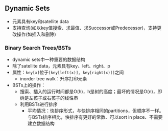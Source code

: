 ## Dynamic Sets
- 元素具有key和satellite data
- 支持查询(如以key值搜索、求最值、求Successor或Predecessor)，支持更改操作(如插入和删除)

### Binary Search Trees/BSTs
- dynamic sets中一种重要的数据结构
- 除了satellite data，元素具有key、left、right、p
- 属性：`key[x]`位于`[key[left(x)], key[right(x)]]`之间
  - inorder tree walk：升序打印元素
- BSTs上的操作：
  - 搜索、插入的运行时间都是O(h)，h是树的高度；最坏的情况是O(n)，即树是左孩子或右孩子的线性串
  - 利用BSTs进行排序
    - 平均情况：快排序形式，与快排序相同的partitions，但顺序不一样。与BSTs排序相比，快排序有更好的常数、可以sort in place、不需要建立数据结构
